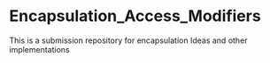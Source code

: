 # Encapsulation_Access_Modifiers
This is a submission repository for encapsulation Ideas and other implementations
